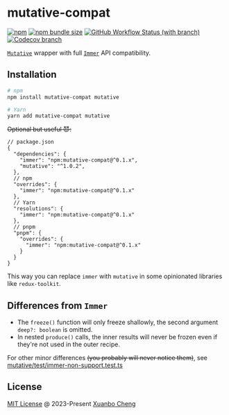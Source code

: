 # mutative-compat

[![npm](https://img.shields.io/npm/v/mutative-compat.svg)](https://www.npmjs.com/package/mutative-compat)
[![npm bundle size](https://img.shields.io/bundlephobia/minzip/mutative-compat.svg?label=bundle%20size)](https://bundlephobia.com/package/mutative-compat)
[![GitHub Workflow Status (with branch)](https://img.shields.io/github/actions/workflow/status/exuanbo/mutative-compat/test.yml.svg?branch=main)](https://github.com/exuanbo/mutative-compat/actions)
[![Codecov branch](https://img.shields.io/codecov/c/gh/exuanbo/mutative-compat/main.svg?token=aVkGJHj7Pg)](https://app.codecov.io/gh/exuanbo/mutative-compat)

[`Mutative`](https://github.com/unadlib/mutative) wrapper with full [`Immer`](https://github.com/immerjs/immer) API compatibility.

## Installation

```sh
# npm
npm install mutative-compat mutative

# Yarn
yarn add mutative-compat mutative
```

~~Optional but useful 😈:~~

```json5
// package.json
{
  "dependencies": {
    "immer": "npm:mutative-compat@^0.1.x",
    "mutative": "^1.0.2",
  },
  // npm
  "overrides": {
    "immer": "npm:mutative-compat@^0.1.x"
  },
  // Yarn
  "resolutions": {
    "immer": "npm:mutative-compat@^0.1.x"
  },
  // pnpm
  "pnpm": {
    "overrides": {
      "immer": "npm:mutative-compat@^0.1.x"
    }
  }
}
```

This way you can replace `immer` with `mutative` in some opinionated libraries like `redux-toolkit`.

## Differences from `Immer`

- The `freeze()` function will only freeze shallowly, the second argument `deep?: boolean` is omitted.
- In nested `produce()` calls, the inner results will never be frozen even if they're not used in the outer recipe.

For other minor differences ~~(you probably will never notice them)~~, see [mutative/test/immer-non-support.test.ts](https://github.com/unadlib/mutative/blob/main/test/immer-non-support.test.ts)

## License

[MIT License](https://github.com/exuanbo/mutative-compat/blob/main/LICENSE) @ 2023-Present [Xuanbo Cheng](https://github.com/exuanbo)

